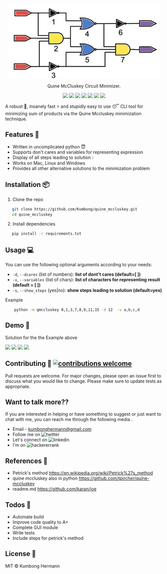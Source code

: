 <p align="center">
	<a href="https://www.hackerrank.com/profile/kumbonghermann"><img src="assets/images/circuit.jpg" ></a>
</p>
<p 
<h1 align="center">
    Quine McCluskey Circuit Minimizer.
</h1>
  <p align="center">
 <img src="https://img.shields.io/github/release/Kumbong/quine_mccluskey.svg" />
 <img src="https://img.shields.io/github/issues/Kumbong/quine_mccluskey.svg">
 <img src="https://img.shields.io/github/issues-closed-raw/Kumbong/quine_mccluskey.svg">
 <img src="https://requires.io/github/Kumbong/quine_mccluskey/requirements.svg?branch=master"> 
 <img src="https://img.shields.io/snyk/vulnerabilities/github/Kumbong/quine_mccluskey.svg">
 <img src="https://img.shields.io/github/languages/top/kumbong/quine_mccluskey.svg">
 <img src="https://img.shields.io/codefactor/grade/github/kumbong/quine_mccluskey/master.svg">

 </p>

A robust :hammer:, insanely fast :zap: and stupidly easy to use :sleeping: CLI tool for minimizing sum of products via the Quine Mccluskey minimization technique.

## Features :gem:
   * Written in uncomplicated python :innocent:
   * Supports don't cares and variables for representing expression
   * Display of all steps leading to solution :droplet:
   * Works on Mac, Linux and Windows
   * Provides all other alternative solutions to the minimization problem
   
## Installation :package:
1. Clone the repo
```bash
   git clone https://github.com/Kumbong/quine_mccluskey.git
   cd quine_mccluskey
```
2. Install dependencies
```bash
   pip install -r requirements.txt
```

## Usage :computer:
You can use the following optional arguments according to your needs: 

   * `-d`, `--dcares` (list of numbers): **list of dont't cares (default=[ ])**
   * `-v`, `--variables` (list of chars): **list of characters for representing result (default = [ ])**
   * `-s`, `--show_steps` (yes|no): **show steps leading to solution (default=yes)**
   
Example
```bash
    python -m qmccluskey 0,1,3,7,8,9,11,15 -d 12  -v a,b,c,d
```

## Demo :movie_camera:
   Solution for the the Example above
   
   ![](assets/images/grouping.png)
   ![](assets/images/combining.png)
   ![](assets/images/coverage.png)
   ![](assets/images/solution.png)
   
## Contributing :gift: [![contributions welcome](https://img.shields.io/badge/contributions-welcome-brightgreen.svg?style=flat)](https://github.com/dwyl/esta/issues)
Pull requests are welcome. For major changes, please open an issue first to discuss what you would like to change.
Please make sure to update tests as appropriate.

## Want to talk more??
 If you are interested in helping or have something to suggest or just want to chat with me, you can reach me through the following media .
* Email - kumbonghermann@gmail.com
* Follow me on ![twitter]("https://twitter.com/KumbongHermann")
* Let's connect on ![linkedin]("https://www.linkedin.com/in/kumbong-hermann-406481110/")
* I'm on ![hackererrank]("https://www.hackerrank.com/kumbonghermann") 

## References :book:
* Petrick's method 
    https://en.wikipedia.org/wiki/Petrick%27s_method
* quine mccluskey also in python
    https://github.com/tpircher/quine-mccluskey
* readme.md
    https://github.com/karan/joe

## Todos :pencil:
 - Automate build
 - Improve code quality to A+
 - Complete GUI module
 - Write tests
 - Include steps for petrick's method


License :key:
----

MIT &copy; Kumbong Hermann

